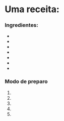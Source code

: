 # Uma receita:

### Ingredientes:
 - 
 - 
 - 
 - 
 - 
 - 
 - 
 
 ### Modo de preparo
 
1. 
2. 
3. 
4. 
5. 
 